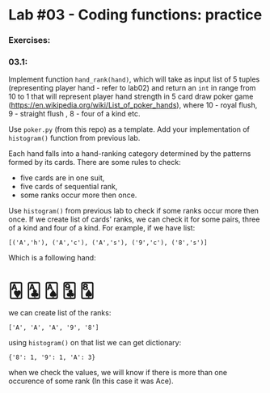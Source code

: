 # Lab #03 - Coding functions: practice

### Exercises:

### 03.1:

Implement function ```hand_rank(hand)```, which will take as input list of 5 tuples (representing player hand - refer to lab02) and return an ```int``` in range from 10 to 1 that will represent player hand strength in 5 card draw poker game (https://en.wikipedia.org/wiki/List_of_poker_hands), where 10 - royal flush, 9 - straight flush , 8 - four of a kind etc.

Use ```poker.py``` (from this repo) as a template. Add your implementation of ```histogram()``` function from previous lab.

Each hand falls into a hand-ranking category determined by the patterns formed by its cards. There are some rules to check:

- five cards are in one suit,
- five cards of sequential rank,
- some ranks occur more then once.

Use ```histogram()``` from previous lab to check if some ranks occur more then once. If we create list of cards' ranks, we can check it for some pairs, three of a kind and four of a kind. For example, if we have list:

```[('A','h'), ('A','c'), ('A','s'), ('9','c'), ('8','s')]```

Which is a following hand:

 # &#127153; &#127185; &#127137; &#127193; &#127144;

we can create list of the ranks:

```['A', 'A', 'A', '9', '8']```

using ```histogram()``` on that list we can get dictionary:

```{'8': 1, '9': 1, 'A': 3}```

when we check the values, we will know if there is more than one occurence of some rank (In this case it was Ace).
